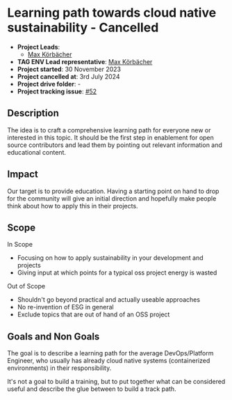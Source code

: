 # Learning path towards cloud native sustainability - Cancelled

- **Project Leads**: 
    - [Max Körbächer](https://github.com/mkorbi)
- **TAG ENV Lead representative**: [Max Körbächer](https://github.com/mkorbi)
- **Project started**: 30 November 2023
- **Project cancelled at**: 3rd July 2024
- **Project drive folder**: - <!-- ask the TAG Lead representative to create a folder if it does not exist yet -->
- **Project tracking issue**: [#52](https://github.com/cncf/tag-env-sustainability/issues/52)

## Description <!-- description of the project proposal -->

The idea is to craft a comprehensive learning path for everyone new or interested in this topic. It should be the first step in enablement for open source contributors and lead them by pointing out relevant information and educational content.

## Impact <!-- impact of the project proposal -->

Our target is to provide education. Having a starting point on hand to drop for the community will give an initial direction and hopefully make people think about how to apply this in their projects.

## Scope <!-- scope of the project proposal -->

In Scope
- Focusing on how to apply sustainability in your development and projects
- Giving input at which points for a typical oss project energy is wasted


Out of Scope 
- Shouldn't go beyond practical and actually useable approaches
- No re-invention of ESG in general
- Exclude topics that are out of hand of an OSS project

## Goals and Non Goals <!-- goals and non goals of the project proposal -->

The goal is to describe a learning path for the average DevOps/Platform Engineer, who usually has already cloud native systems (containerized environments) in their responsibility.

It's not a goal to build a training, but to put together what can be considered useful and describe the glue between to build a track path.

